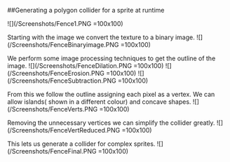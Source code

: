 ##Generating a polygon collider for a sprite at runtime

![](/Screenshots/Fence1.PNG =100x100)

Starting with the image we convert the texture to a binary image.
![](/Screenshots/FenceBinaryimage.PNG =100x100)

We perform some image processing techniques to get the outline of the image.
![](/Screenshots/FenceDilation.PNG =100x100)
![](/Screenshots/FenceErosion.PNG =100x100)
![](/Screenshots/FenceSubtraction.PNG =100x100)

From this we follow the outline assigning each pixel as a vertex. We can allow islands( shown in a different colour) and concave shapes.
![](/Screenshots/FenceVerts.PNG =100x100)

Removing the unnecessary vertices we can simplify the collider greatly.
![](/Screenshots/FenceVertReduced.PNG =100x100)

This lets us generate a collider for complex sprites.
![](/Screenshots/FenceFinal.PNG =100x100)

